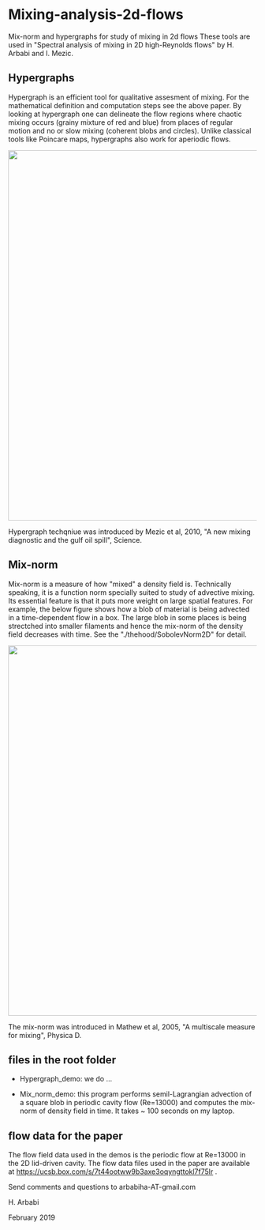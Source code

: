# Mixing-analysis-2d-flows
Mix-norm and hypergraphs for study of mixing in 2d flows
These tools are used in "Spectral analysis of mixing in  2D high-Reynolds flows" by H. Arbabi and I. Mezic.



## Hypergraphs
Hypergraph is an efficient tool for qualitative assesment of mixing.  For the mathematical definition and computation steps see the above paper.
By looking at hypergraph one can delineate the flow regions where chaotic mixing occurs (grainy mixture of red and blue) from places of regular motion and no or slow mixing (coherent blobs and circles). Unlike classical tools like Poincare maps, hypergraphs also work for aperiodic flows.

<img src="../master/thehood/Poincare_vs_Hypergraphs.png" width="750">

Hypergraph techqniue was introduced by Mezic et al, 2010, "A new mixing diagnostic and the gulf oil spill", Science.


## Mix-norm 
Mix-norm is a measure of how "mixed" a density field is. Technically speaking, it is a function norm specially suited to study of advective mixing. Its essential feature is that it puts more weight on large spatial features. For example, the below figure shows how a blob of material is being advected in a time-dependent flow in a box. The large blob in some places is being strectched into smaller filaments and hence the mix-norm of the density field decreases with time. See the "./thehood/SobolevNorm2D" for detail.

<img src="../master/thehood/Mixnorm_example.png" width="750">

The mix-norm was introduced in Mathew et al, 2005, "A multiscale measure for mixing", Physica D.

## files in the root folder

* Hypergraph_demo: we do ...

* Mix_norm_demo: this program performs semil-Lagrangian advection of a square blob in periodic cavity flow (Re=13000) and computes the mix-norm of density field in time.  It takes ~ 100 seconds on my laptop. 


## flow data for the paper

The flow field data used in the demos is the periodic flow at Re=13000 in the 2D lid-driven cavity. The flow data files used in the paper are available at https://ucsb.box.com/s/7t44ootww9b3axe3oqyngttokl7f75lr .



Send comments and questions to arbabiha-AT-gmail.com

H. Arbabi


February 2019
